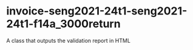 # invoice-seng2021-24t1-seng2021-24t1-f14a_3000return

A class that outputs the validation report in HTML